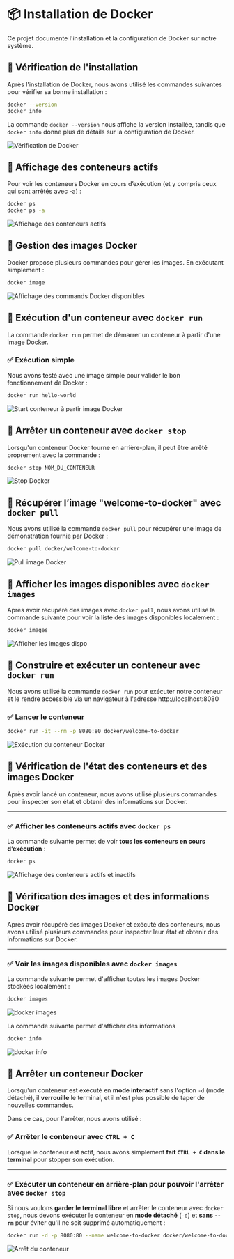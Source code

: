 # 📦 Installation de Docker

Ce projet documente l'installation et la configuration de Docker sur notre système.

## 🔹 Vérification de l'installation

Après l'installation de Docker, nous avons utilisé les commandes suivantes pour vérifier sa bonne installation :

```sh
docker --version
docker info
```

La commande `docker --version` nous affiche la version installée, tandis que `docker info` donne plus de détails sur la configuration de Docker.

![Vérification de Docker](image/image.png)

## 🔹 Affichage des conteneurs actifs

Pour voir les conteneurs Docker en cours d’exécution (et y compris ceux qui sont arrêtés avec -a) :

```sh
docker ps
docker ps -a
```
![Affichage des conteneurs actifs](image/image2.png)

## 🔹 Gestion des images Docker

Docker propose plusieurs commandes pour gérer les images. En exécutant simplement :

```sh
docker image
```

![Affichage des commands Docker disponibles](image/image3.png)

## 🔹 Exécution d'un conteneur avec `docker run`

La commande `docker run` permet de démarrer un conteneur à partir d'une image Docker.

### ✅ Exécution simple
Nous avons testé avec une image simple pour valider le bon fonctionnement de Docker :

```sh
docker run hello-world
```

![Start conteneur à partir image Docker](image/image4.png)

## 🔹 Arrêter un conteneur avec `docker stop`

Lorsqu'un conteneur Docker tourne en arrière-plan, il peut être arrêté proprement avec la commande :

```sh
docker stop NOM_DU_CONTENEUR
```

![Stop Docker](image/image5.png)

## 🔹 Récupérer l’image "welcome-to-docker" avec `docker pull`

Nous avons utilisé la commande `docker pull` pour récupérer une image de démonstration fournie par Docker :

```sh
docker pull docker/welcome-to-docker
```

![Pull image Docker](image/image6.png)

## 🔹 Afficher les images disponibles avec `docker images`

Après avoir récupéré des images avec `docker pull`, nous avons utilisé la commande suivante pour voir la liste des images disponibles localement :

```sh
docker images
```

![Afficher les images dispo](image/image7.png)

## 🔹 Construire et exécuter un conteneur avec `docker run`

Nous avons utilisé la commande `docker run` pour exécuter notre conteneur et le rendre accessible via un navigateur à l'adresse http://localhost:8080

### ✅ Lancer le conteneur

```sh
docker run -it --rm -p 8080:80 docker/welcome-to-docker
```

![Exécution du conteneur Docker](image/image8.png)

## 🔹 Vérification de l'état des conteneurs et des images Docker

Après avoir lancé un conteneur, nous avons utilisé plusieurs commandes pour inspecter son état et obtenir des informations sur Docker.

---

### ✅ Afficher les conteneurs actifs avec `docker ps`

La commande suivante permet de voir **tous les conteneurs en cours d’exécution** :

```sh
docker ps
```

![Affichage des conteneurs actifs et inactifs](image/image9.png)

## 🔹 Vérification des images et des informations Docker

Après avoir récupéré des images Docker et exécuté des conteneurs, nous avons utilisé plusieurs commandes pour inspecter leur état et obtenir des informations sur Docker.

---

### ✅ Voir les images disponibles avec `docker images`

La commande suivante permet d'afficher toutes les images Docker stockées localement :

```sh
docker images
```
![docker images](image/image10.png)

La commande suivante permet d'afficher des informations 

```sh
docker info
```
![docker info](image/image11.png)

## 🔹 Arrêter un conteneur Docker

Lorsqu'un conteneur est exécuté en **mode interactif** sans l'option `-d` (mode détaché), il **verrouille** le terminal, et il n'est plus possible de taper de nouvelles commandes.

Dans ce cas, pour l'arrêter, nous avons utilisé :

### ✅ Arrêter le conteneur avec `CTRL + C`

Lorsque le conteneur est actif, nous avons simplement **fait `CTRL + C` dans le terminal** pour stopper son exécution.

---

### ✅ Exécuter un conteneur en arrière-plan pour pouvoir l'arrêter avec `docker stop`

Si nous voulons **garder le terminal libre** et arrêter le conteneur avec `docker stop`, nous devons exécuter le conteneur en **mode détaché** (`-d`) et **sans `--rm`** pour éviter qu'il ne soit supprimé automatiquement :

```sh
docker run -d -p 8080:80 --name welcome-to-docker docker/welcome-to-docker
```

![Arrêt du conteneur](image/image13.png)
